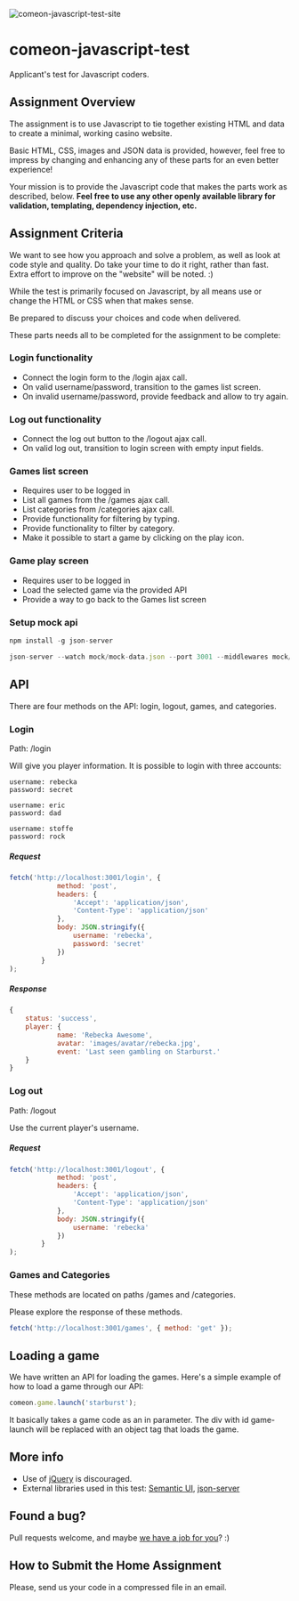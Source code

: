 ![comeon-javascript-test-site](http://b5fa2dae67bf7ee0b0e5-e0d56d540e31d5f2f9430984d20d712d.r41.cf3.rackcdn.com/comeon-javascript-test_3.png)
# comeon-javascript-test

Applicant's test for Javascript coders.

## Assignment Overview

The assignment is to use Javascript to tie together existing HTML and data to create a minimal, working casino website.

Basic HTML, CSS, images and JSON data is provided, however, feel free to impress by changing and enhancing any of these parts for an even better experience!

Your mission is to provide the Javascript code that makes the parts work as described, below.
**Feel free to use any other openly available library for validation, templating, dependency injection, etc.**

## Assignment Criteria

We want to see how you approach and solve a problem, as well as look at code style and quality.
Do take your time to do it right, rather than fast.
Extra effort to improve on the "website" will be noted. :)

While the test is primarily focused on Javascript, by all means use or change the HTML or CSS when that makes sense.

Be prepared to discuss your choices and code when delivered.

These parts needs all to be completed for the assignment to be complete:

### Login functionality

* Connect the login form to the /login ajax call.
* On valid username/password, transition to the games list screen.
* On invalid username/password, provide feedback and allow to try again.

### Log out functionality

* Connect the log out button to the /logout ajax call.
* On valid log out, transition to login screen with empty input fields.

### Games list screen

* Requires user to be logged in
* List all games from the /games ajax call.
* List categories from /categories ajax call.
* Provide functionality for filtering by typing.
* Provide functionality to filter by category.
* Make it possible to start a game by clicking on the play icon.

### Game play screen

* Requires user to be logged in
* Load the selected game via the provided API
* Provide a way to go back to the Games list screen

### Setup mock api
```javascript
npm install -g json-server
```

```javascript
json-server --watch mock/mock-data.json --port 3001 --middlewares mock/mock-api.js
```

## API
There are four methods on the API: login, logout, games, and categories.

### Login
Path: /login

Will give you player information.
It is possible to login with three accounts:

```
username: rebecka
password: secret

username: eric
password: dad

username: stoffe
password: rock
```

##### Request
```javascript
fetch('http://localhost:3001/login', {
            method: 'post',
            headers: {
                'Accept': 'application/json',
                'Content-Type': 'application/json'
            },
            body: JSON.stringify({
                username: 'rebecka',
                password: 'secret'
            })
        }
);
```

##### Response
```javascript
{
	status: 'success',
	player: {
            name: 'Rebecka Awesome',
            avatar: 'images/avatar/rebecka.jpg',
            event: 'Last seen gambling on Starburst.'            
    }
}
```

### Log out
Path: /logout

Use the current player's username.

##### Request
```javascript
fetch('http://localhost:3001/logout', {
            method: 'post',
            headers: {
                'Accept': 'application/json',
                'Content-Type': 'application/json'
            },
            body: JSON.stringify({
                username: 'rebecka'
            })
        }
);
```

### Games and Categories
These methods are located on paths /games and /categories.

Please explore the response of these methods.
```javascript
fetch('http://localhost:3001/games', { method: 'get' });
```


## Loading a game

We have written an API for loading the games. Here's a simple example of how to load a game through our API:

```javascript
comeon.game.launch('starburst');
```

It basically takes a game code as an in parameter.
The div with id game-launch will be replaced with an object tag that loads the game.

## More info

- Use of [jQuery](https://jquery.com/) is discouraged. 
- External libraries used in this test: [Semantic UI](http://semantic-ui.com/), [json-server](https://github.com/typicode/json-server)

## Found a bug?

Pull requests welcome, and maybe [we have a job for you](http://jobs.comeon.com/)? :)

## How to Submit the Home Assignment
Please, send us your code in a compressed file in an email.

